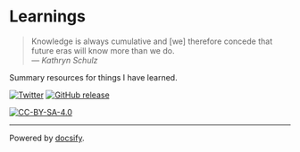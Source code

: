 # Learnings

> Knowledge is always cumulative and [we] therefore concede that future eras will know more than we do.  
>   — _Kathryn Schulz_

Summary resources for things I have learned.

[![Twitter][twitter-image]][twitter-url]
[![GitHub release][github-image]][github-url]

[![CC-BY-SA-4.0][cc-image]][cc-url]


[twitter-image]: https://img.shields.io/badge/-Twitter-0a0a0a.svg?style=flat&colorA=0a0a0a
[twitter-url]: https://twitter.com/jakebrinkmann
[github-image]: https://img.shields.io/github/last-commit/jakebrinkmann/learnings.svg?style=flat-square
[github-url]: https://github.com/jakebrinkmann/learnings
[cc-image]: https://mirrors.creativecommons.org/presskit/buttons/80x15/svg/by-sa.svg
[cc-url]: https://creativecommons.org/licenses/by-sa/4.0/

---

Powered by [docsify](https://docsify.js.org).

